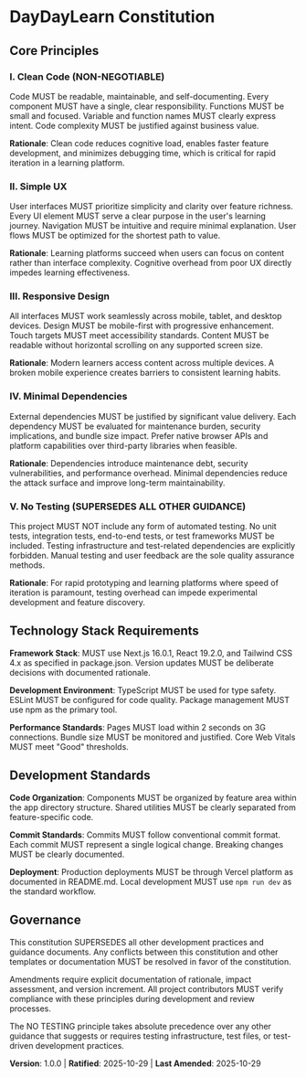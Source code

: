 <!--
Sync Impact Report:
- Version change: Template → 1.0.0 (Initial constitution)
- Added principles: Clean Code, Simple UX, Responsive Design, Minimal Dependencies, No Testing
- Added sections: Technology Stack Requirements, Development Standards
- Templates requiring updates: ⚠ plan-template.md, ⚠ spec-template.md, ⚠ tasks-template.md (removing test references)
- Follow-up TODOs: None - all placeholders filled
-->

# DayDayLearn Constitution

## Core Principles

### I. Clean Code (NON-NEGOTIABLE)
Code MUST be readable, maintainable, and self-documenting. Every component MUST have a single, clear responsibility. Functions MUST be small and focused. Variable and function names MUST clearly express intent. Code complexity MUST be justified against business value.

**Rationale**: Clean code reduces cognitive load, enables faster feature development, and minimizes debugging time, which is critical for rapid iteration in a learning platform.

### II. Simple UX
User interfaces MUST prioritize simplicity and clarity over feature richness. Every UI element MUST serve a clear purpose in the user's learning journey. Navigation MUST be intuitive and require minimal explanation. User flows MUST be optimized for the shortest path to value.

**Rationale**: Learning platforms succeed when users can focus on content rather than interface complexity. Cognitive overhead from poor UX directly impedes learning effectiveness.

### III. Responsive Design
All interfaces MUST work seamlessly across mobile, tablet, and desktop devices. Design MUST be mobile-first with progressive enhancement. Touch targets MUST meet accessibility standards. Content MUST be readable without horizontal scrolling on any supported screen size.

**Rationale**: Modern learners access content across multiple devices. A broken mobile experience creates barriers to consistent learning habits.

### IV. Minimal Dependencies
External dependencies MUST be justified by significant value delivery. Each dependency MUST be evaluated for maintenance burden, security implications, and bundle size impact. Prefer native browser APIs and platform capabilities over third-party libraries when feasible.

**Rationale**: Dependencies introduce maintenance debt, security vulnerabilities, and performance overhead. Minimal dependencies reduce the attack surface and improve long-term maintainability.

### V. No Testing (SUPERSEDES ALL OTHER GUIDANCE)
This project MUST NOT include any form of automated testing. No unit tests, integration tests, end-to-end tests, or test frameworks MUST be included. Testing infrastructure and test-related dependencies are explicitly forbidden. Manual testing and user feedback are the sole quality assurance methods.

**Rationale**: For rapid prototyping and learning platforms where speed of iteration is paramount, testing overhead can impede experimental development and feature discovery.

## Technology Stack Requirements

**Framework Stack**: MUST use Next.js 16.0.1, React 19.2.0, and Tailwind CSS 4.x as specified in package.json. Version updates MUST be deliberate decisions with documented rationale.

**Development Environment**: TypeScript MUST be used for type safety. ESLint MUST be configured for code quality. Package management MUST use npm as the primary tool.

**Performance Standards**: Pages MUST load within 2 seconds on 3G connections. Bundle size MUST be monitored and justified. Core Web Vitals MUST meet "Good" thresholds.

## Development Standards

**Code Organization**: Components MUST be organized by feature area within the app directory structure. Shared utilities MUST be clearly separated from feature-specific code.

**Commit Standards**: Commits MUST follow conventional commit format. Each commit MUST represent a single logical change. Breaking changes MUST be clearly documented.

**Deployment**: Production deployments MUST be through Vercel platform as documented in README.md. Local development MUST use `npm run dev` as the standard workflow.

## Governance

This constitution SUPERSEDES all other development practices and guidance documents. Any conflicts between this constitution and other templates or documentation MUST be resolved in favor of the constitution.

Amendments require explicit documentation of rationale, impact assessment, and version increment. All project contributors MUST verify compliance with these principles during development and review processes.

The NO TESTING principle takes absolute precedence over any other guidance that suggests or requires testing infrastructure, test files, or test-driven development practices.

**Version**: 1.0.0 | **Ratified**: 2025-10-29 | **Last Amended**: 2025-10-29
